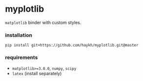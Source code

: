 # myplotlib

`matplotlib` binder with custom styles.

### installation

```shell
pip install git+https://github.com/haykh/myplotlib.git@master
```

### requirements

* `matplotlib>=3.0.0`, `numpy`, `scipy`
* `latex` (install separately)
